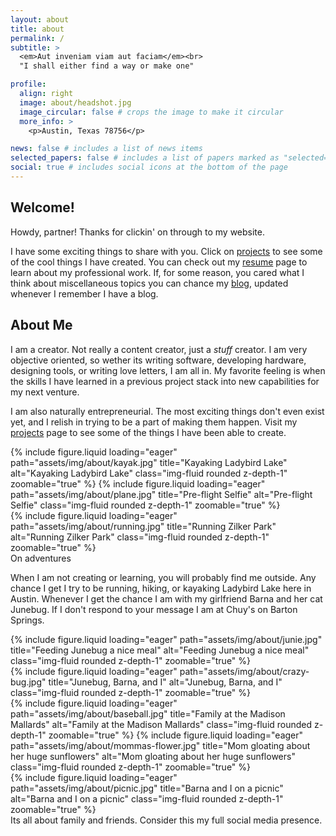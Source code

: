 ```yaml
---
layout: about
title: about
permalink: /
subtitle: >
  <em>Aut inveniam viam aut faciam</em><br>
  "I shall either find a way or make one"

profile:
  align: right
  image: about/headshot.jpg
  image_circular: false # crops the image to make it circular
  more_info: >
    <p>Austin, Texas 78756</p>

news: false # includes a list of news items
selected_papers: false # includes a list of papers marked as "selected={true}"
social: true # includes social icons at the bottom of the page
---
```


## Welcome!

Howdy, partner! Thanks for clickin' on through to my website.

I have some exciting things to share with you. Click on [projects](/projects/) to see some of the cool things I have created. You can check out my [resume](/cv/) page to learn about my professional work. If, for some reason, you cared what I think about miscellaneous topics you can chance my [blog](/blog/), updated whenever I remember I have a blog.

## About Me

I am a creator. Not really a content creator, just a _stuff_ creator. I am very objective oriented, so wether its writing software, developing hardware, designing tools, or writing love letters, I am all in. My favorite feeling is when the skills I have learned in a previous project stack into new capabilities for my next venture.

I am also naturally entrepreneurial. The most exciting things don't even exist yet, and I relish in trying to be a part of making them happen. Visit my [projects](/projects/) page to see some of the things I have been able to create.

<div class="row justify-content-sm-center">
    <div class="col-sm-5 mt-3 mt-md-0">
        {% include figure.liquid loading="eager" path="assets/img/about/kayak.jpg" title="Kayaking Ladybird Lake" alt="Kayaking Ladybird Lake" class="img-fluid rounded z-depth-1" zoomable="true" %}
        {% include figure.liquid loading="eager" path="assets/img/about/plane.jpg" title="Pre-flight Selfie" alt="Pre-flight Selfie" class="img-fluid rounded z-depth-1" zoomable="true" %}
    </div>
    <div class="col-sm-5 mt-3 mt-md-0">
        {% include figure.liquid loading="eager" path="assets/img/about/running.jpg" title="Running Zilker Park" alt="Running Zilker Park" class="img-fluid rounded z-depth-1" zoomable="true" %}
    </div>
</div>
<div class="caption">
    On adventures
</div>

When I am not creating or learning, you will probably find me outside. Any chance I get I try to be running, hiking, or kayaking Ladybird Lake here in Austin. Whenever I get the chance I am with my girlfriend Barna and her cat Junebug. If I don't respond to your message I am at Chuy's on Barton Springs.

<div class="row justify-content-sm-center">
    <div class="col-sm mt-3 mt-md-0">
        {% include figure.liquid loading="eager" path="assets/img/about/junie.jpg" title="Feeding Junebug a nice meal" alt="Feeding Junebug a nice meal" class="img-fluid rounded z-depth-1" zoomable="true" %}
    </div>
    <div class="col-sm mt-3 mt-md-0">
        {% include figure.liquid loading="eager" path="assets/img/about/crazy-bug.jpg" title="Junebug, Barna, and I" alt="Junebug, Barna, and I" class="img-fluid rounded z-depth-1" zoomable="true" %}
    </div>
    <div class="col-sm mt-3 mt-md-0">
        {% include figure.liquid loading="eager" path="assets/img/about/baseball.jpg" title="Family at the Madison Mallards" alt="Family at the Madison Mallards" class="img-fluid rounded z-depth-1" zoomable="true" %}
        {% include figure.liquid loading="eager" path="assets/img/about/mommas-flower.jpg" title="Mom gloating about her huge sunflowers" alt="Mom gloating about her huge sunflowers" class="img-fluid rounded z-depth-1" zoomable="true" %}
    </div>
    <div class="col-sm mt-3 mt-md-0">
        {% include figure.liquid loading="eager" path="assets/img/about/picnic.jpg" title="Barna and I on a picnic" alt="Barna and I on a picnic" class="img-fluid rounded z-depth-1" zoomable="true" %}
    </div>
   
</div>
<div class="caption">
    Its all about family and friends. Consider this my full social media presence.
</div>
